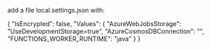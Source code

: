 add a file local.settings.json with:

{
  "IsEncrypted": false,
  "Values": {
    "AzureWebJobsStorage": "UseDevelopmentStorage=true",
    "AzureCosmosDBConnection": "",
    "FUNCTIONS_WORKER_RUNTIME": "java"
  }
}

